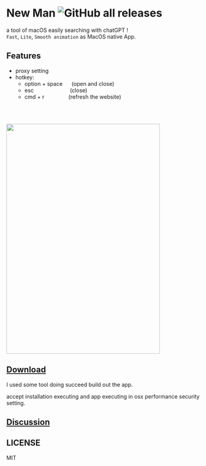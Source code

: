 # New Man ![GitHub all releases](https://img.shields.io/github/downloads/weykon/new-man/total)

a tool of macOS easily searching with chatGPT !  
`Fast`, `Lite`, `Smooth animation` as MacOS native App.

## Features
- proxy setting
- hotkey: 
    - option + space  &nbsp;&nbsp;&nbsp;&nbsp;  (open and close)
    - esc&nbsp;&nbsp;&nbsp;&nbsp;&nbsp;&nbsp;&nbsp;&nbsp;&nbsp;&nbsp;&nbsp;&nbsp;&nbsp;&nbsp;&nbsp;&nbsp;&nbsp;&nbsp;&nbsp;&nbsp;&nbsp;&nbsp;&nbsp;&nbsp;(close) 
    - cmd + r&nbsp;&nbsp;&nbsp;&nbsp;&nbsp;&nbsp;&nbsp;&nbsp;&nbsp;&nbsp;&nbsp;&nbsp;&nbsp;&nbsp;&nbsp;&nbsp;(refresh the website)
<br>
<br>

<img src="./preview.gif" width="400px" height="600"></img>

## [Download](https://github.com/weykon/new-man/releases)

I used some tool doing succeed build out the app.

accept installation executing and app executing in osx performance security setting.

## [Discussion](https://github.com/weykon/new-man/discussions)


## LICENSE

MIT 

